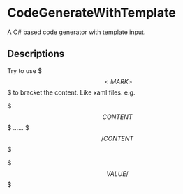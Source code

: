 # CodeGenerateWithTemplate
A C# based code generator with template input.

## Descriptions

Try to use $$$<MARK>$$$ to bracket the content. Like xaml files.
e.g.

$$$CONTENT$$$
......
$$$/CONTENT$$$ 

$$$VALUE/$$$